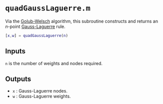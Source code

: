 # `quadGaussLaguerre.m`

Via the [Golub-Welsch](https://en.wikipedia.org/wiki/Gaussian_quadrature#The_Golub-Welsch_algorithm) algorithm, this subroutine constructs and returns an $n$-point [Gauss-Laguerre](https://en.wikipedia.org/wiki/Gauss%E2%80%93Laguerre_quadrature) rule.

```matlab
[x,w] = quadGaussLaguerre(n)
```

## Inputs

`n` is the number of weights and nodes required.

## Outputs

* `x` : Gauss-Laguerre nodes.
* `w` :  Gauss-Laguerre weights.